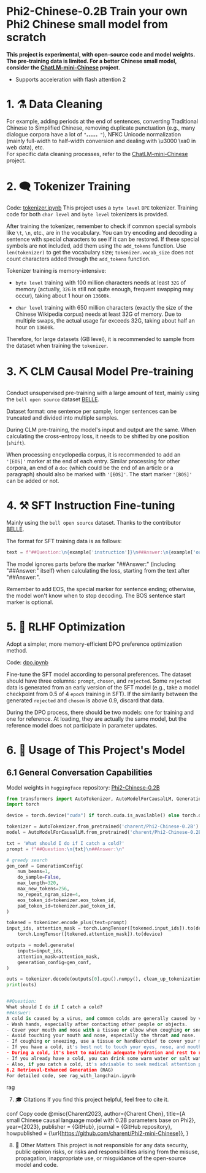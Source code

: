 # Phi2-Chinese-0.2B Train your own Phi2 Chinese small model from scratch

**This project is experimental, with open-source code and model weights. The pre-training data is limited. For a better Chinese small model, consider the [ChatLM-mini-Chinese](https://github.com/charent/ChatLM-mini-Chinese) project.**

- Supports acceleration with flash attention 2


# 1. ⚗️ Data Cleaning
For example, adding periods at the end of sentences, converting Traditional Chinese to Simplified Chinese, removing duplicate punctuation (e.g., many dialogue corpora have a lot of `"。。。。。"`), NFKC Unicode normalization (mainly full-width to half-width conversion and dealing with \u3000 \xa0 in web data), etc.   
For specific data cleaning processes, refer to the [ChatLM-mini-Chinese](https://github.com/charent/ChatLM-mini-Chinese) project.



# 2. 🗨️ Tokenizer Training
Code: [tokenizer.ipynb](./1.tokenizer.ipynb)
This project uses a `byte level` `BPE` tokenizer. Training code for both `char level` and `byte level` tokenizers is provided.

After training the tokenizer, remember to check if common special symbols like `\t`, `\n`, etc., are in the vocabulary. You can try encoding and decoding a sentence with special characters to see if it can be restored. If these special symbols are not included, add them using the `add_tokens` function. Use `len(tokenizer)` to get the vocabulary size; `tokenizer.vocab_size` does not count characters added through the `add_tokens` function.

Tokenizer training is memory-intensive:

- `byte level` training with 100 million characters needs at least `32G` of memory (actually, `32G` is still not quite enough, frequent swapping may occur), taking about 1 hour on `13600k`.

- `char level` training with 650 million characters (exactly the size of the Chinese Wikipedia corpus) needs at least 32G of memory. Due to multiple swaps, the actual usage far exceeds 32G, taking about half an hour on `13600k`.

Therefore, for large datasets (GB level), it is recommended to sample from the dataset when training the `tokenizer`.



# 3. ⛏️ CLM Causal Model Pre-training

Conduct unsupervised pre-training with a large amount of text, mainly using the `bell open source` dataset [BELLE](https://github.com/LianjiaTech/BELLE).

Dataset format: one sentence per sample, longer sentences can be truncated and divided into multiple samples.

During CLM pre-training, the model's input and output are the same. When calculating the cross-entropy loss, it needs to be shifted by one position (`shift`).

When processing encyclopedia corpus, it is recommended to add an `'[EOS]'` marker at the end of each entry. Similar processing for other corpora, an end of a `doc` (which could be the end of an article or a paragraph) should also be marked with `'[EOS]'`. The start marker `'[BOS]'` can be added or not.



# 4. ⚒️ SFT Instruction Fine-tuning

Mainly using the `bell open source` dataset. Thanks to the contributor [BELLE](https://github.com/LianjiaTech/BELLE).

The format for SFT training data is as follows:  
```python
text = f"##Question:\n{example['instruction']}\n##Answer:\n{example['output'][EOS]"
```
The model ignores parts before the marker "##Answer:" (including "##Answer:" itself) when calculating the loss, starting from the text after "##Answer:".

Remember to add EOS, the special marker for sentence ending; otherwise, the model won't know when to stop decoding. The BOS sentence start marker is optional.



# 5. 📝 RLHF Optimization

Adopt a simpler, more memory-efficient DPO preference optimization method.

Code: [dpo.ipynb](./4.dpo.ipynb)

Fine-tune the SFT model according to personal preferences. The dataset should have three columns: `prompt`, `chosen`, and `rejected`. Some `rejected` data is generated from an early version of the SFT model (e.g., take a model checkpoint from 0.5 of 4 `epoch` training in SFT). If the similarity between the generated `rejected` and `chosen` is above 0.9, discard that data.

During the DPO process, there should be two models: one for training and one for reference. At loading, they are actually the same model, but the reference model does not participate in parameter updates.



# 6. 📑 Usage of This Project's Model
## 6.1 General Conversation Capabilities
Model weights in `huggingface` repository: [Phi2-Chinese-0.2B](https://huggingface.co/charent/Phi2-Chinese-0.2B)
```python
from transformers import AutoTokenizer, AutoModelForCausalLM, GenerationConfig
import torch

device = torch.device("cuda") if torch.cuda.is_available() else torch.device("cpu")

tokenizer = AutoTokenizer.from_pretrained('charent/Phi2-Chinese-0.2B')
model = AutoModelForCausalLM.from_pretrained('charent/Phi2-Chinese-0.2B').to(device)

txt = 'What should I do if I catch a cold?'
prompt = f"##Question:\n{txt}\n##Answer:\n"

# greedy search
gen_conf = GenerationConfig(
    num_beams=1,
    do_sample=False,
    max_length=320,
    max_new_tokens=256,
    no_repeat_ngram_size=4,
    eos_token_id=tokenizer.eos_token_id,
    pad_token_id=tokenizer.pad_token_id,
)

tokened = tokenizer.encode_plus(text=prompt)
input_ids, attention_mask = torch.LongTensor([tokened.input_ids]).to(device), \
    torch.LongTensor([tokened.attention_mask]).to(device)

outputs = model.generate(
    inputs=input_ids,
    attention_mask=attention_mask,
    generation_config=gen_conf,
)

outs = tokenizer.decode(outputs[0].cpu().numpy(), clean_up_tokenization_spaces=True, skip_special_tokens=True,)
print(outs)


##Question:
What should I do if I catch a cold?
##Answer:
A cold is caused by a virus, and common colds are generally caused by viruses. Here are some common methods for dealing with a cold:
- Wash hands, especially after contacting other people or objects.
- Cover your mouth and nose with a tissue or elbow when coughing or sneezing.
- Avoid touching your mouth and nose, especially the throat and nose.
- If coughing or sneezing, use a tissue or handkerchief to cover your mouth and nose but stay away from other people.
- If you have a cold, it's best not to touch your eyes, nose, and mouth.
- During a cold, it's best to maintain adequate hydration and rest to relieve physical fatigue.
- If you already have a cold, you can drink some warm water or salt water to replenish body fluids.
- Also, if you catch a cold, it's advisable to seek medical attention promptly.
6.2 Retrieval-Enhanced Generation (RAG)
For detailed code, see rag_with_langchain.ipynb
```


rag



7. 🎓 Citations
If you find this project helpful, feel free to cite it.

conf
Copy code
@misc{Charent2023,
    author={Charent Chen},
    title={A small Chinese causal language model with 0.2B parameters base on Phi2},
    year={2023},
    publisher = {GitHub},
    journal = {GitHub repository},
    howpublished = {\url{https://github.com/charent/Phi2-mini-Chinese}},
}



8. 🤔 Other Matters
This project is not responsible for any data security, public opinion risks, or risks and responsibilities arising from the misuse, propagation, inappropriate use, or misguidance of the open-source model and code.

